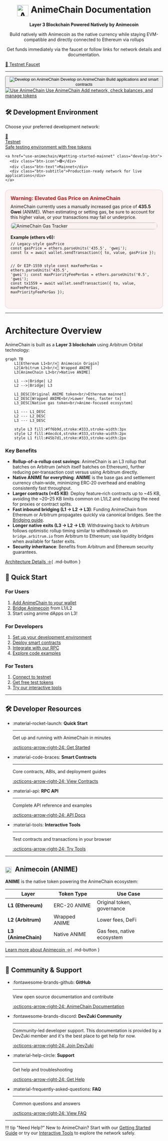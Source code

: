 <div align="center">
  <h1><img src="/assets/images/animechain.webp" alt="AnimeChain" style="height: 36px; vertical-align: middle; margin-right: 8px;" />AnimeChain Documentation</h1>
  <p><strong>Layer 3 Blockchain Powered Natively by Animecoin</strong></p>
  <p>Build natively with Animecoin as the native currency while staying EVM-compatible and directly connected to Ethereum via rollups</p>
  <p>Get funds immediately via the faucet or follow links for network details and documentation.</p>
</div>

<div class="faucet-button-container">
  <a href="/app/" class="faucet-btn">
    <span class="btn-icon">🚰</span>
    Testnet Faucet
  </a>
</div>

---

<div class="main-actions">
  <button class="main-action-btn" onclick="showDevelopSection()">
    <img src="/assets/images/dev.png" alt="Develop on AnimeChain" class="btn-image" />
    <span class="btn-text">Develop on AnimeChain</span>
    <span class="btn-subtitle">Build applications and smart contracts</span>
  </button>
  
  <a href="use-animechain" class="main-action-btn">
    <img src="/assets/images/user.png" alt="Use AnimeChain" class="btn-image" />
    <span class="btn-text">Use AnimeChain</span>
    <span class="btn-subtitle">Add network, check balances, and manage tokens</span>
  </a>
</div>

<div id="develop-section" class="develop-section hidden">
  <h2>🛠️ Development Environment</h2>
  <p>Choose your preferred development network:</p>
  
  <div class="develop-options">
    <a href="use-animechain/#testnet_1" class="develop-btn">
      <div class="btn-icon">🧪</div>
      <div class="btn-text">Testnet</div>
      <div class="btn-subtitle">Safe testing environment with free tokens</div>
    </a>
    
    <a href="use-animechain/#getting-started-mainnet" class="develop-btn">
      <div class="btn-icon">🟢</div>
      <div class="btn-text">Mainnet</div>
      <div class="btn-subtitle">Production-ready network for live applications</div>
    </a>
  </div>

  <div class="gas-warning" style="margin-top: 1.5rem; padding: 1rem; border: 1px solid rgba(239,68,68,.25); background: rgba(239,68,68,.06); border-radius: 12px;">
    <h3 style="margin: 0 0 .5rem; color:#b91c1c;">Warning: Elevated Gas Price on AnimeChain</h3>
    <p style="margin: 0 0 .5rem;">
      AnimeChain currently uses a manually increased gas price of <strong>435.5 Gwei</strong> (ANIME). When estimating or setting gas, be sure to account for this higher value, or your transactions may fail or underprice.
    </p>
    <div style="display:flex; align-items:flex-start; gap: 1rem; flex-wrap: wrap;">
      <img src="/assets/images/gastracker.webp" alt="AnimeChain Gas Tracker" style="max-width: 520px; width: 100%; border-radius: 10px; border: 1px solid rgba(0,0,0,0.08);" />
      <div style="min-width:280px; flex:1;">
        <div style="font-weight:700; margin-bottom:.35rem;">Example (ethers v6):</div>
        <pre style="margin:0; overflow:auto;"><code>// Legacy-style gasPrice
const gasPrice = ethers.parseUnits('435.5', 'gwei');
const tx = await wallet.sendTransaction({ to, value, gasPrice });

// Or EIP-1559 style
const maxFeePerGas = ethers.parseUnits('435.5', 'gwei');
const maxPriorityFeePerGas = ethers.parseUnits('0.5', 'gwei');
const tx1559 = await wallet.sendTransaction({ to, value, maxFeePerGas, maxPriorityFeePerGas });
</code></pre>
      </div>
    </div>
  </div>
</div>

<script>
function showDevelopSection() {
  const developSection = document.getElementById('develop-section');
  developSection.classList.remove('hidden');
  developSection.classList.add('visible');
  
  // Smooth scroll to the develop section
  setTimeout(() => {
    developSection.scrollIntoView({ behavior: 'smooth', block: 'start' });
  }, 100);
}
</script>

---

# Architecture Overview

AnimeChain is built as a **Layer 3 blockchain** using Arbitrum Orbital technology:

```mermaid
graph TB
    L1[Ethereum L1<br/>🏦 Animecoin Origin]
    L2[Arbitrum L2<br/>🌉 Wrapped ANIME]
    L3[AnimeChain L3<br/>Native ANIME]
    
    L1 -->|Bridge| L2
    L2 -->|Bridge| L3
    
    L1_DESC[Original ANIME token<br/>Ethereum mainnet]
    L2_DESC[Wrapped ANIME<br/>Lower fees, faster tx]
    L3_DESC[Native gas token<br/>Anime-focused ecosystem]
    
    L1 --- L1_DESC
    L2 --- L2_DESC
    L3 --- L3_DESC
    
    style L3 fill:#ff6b9d,stroke:#333,stroke-width:3px
    style L2 fill:#4ecdc4,stroke:#333,stroke-width:2px
    style L1 fill:#45b7d1,stroke:#333,stroke-width:2px
```

### Key Benefits

- **Rollup-of-a-rollup cost savings**: AnimeChain is an L3 rollup that batches on Arbitrum (which itself batches on Ethereum), further reducing per‑transaction cost versus using Arbitrum directly.
- **Native ANIME for everything**: **ANIME** is the base gas and settlement currency chain‑wide, minimizing ERC‑20 overhead and enabling consistently fast throughput.
- **Larger contracts (≈45 KB)**: Deploy feature‑rich contracts up to ~45 KB, avoiding the ~20–25 KB limits common on L1/L2 and reducing the need for proxies or contract splits.
- **Fast inbound bridging (L1 → L2 → L3)**: Funding AnimeChain from Ethereum or Arbitrum propagates quickly via canonical bridges. See the [Bridging guide](animecoin/bridging.md).
- **Longer native exits (L3 → L2 → L1)**: Withdrawing back to Arbitrum follows optimistic rollup timing similar to withdrawals on `bridge.arbitrum.io` from Arbitrum to Ethereum; use liquidity bridges when available for faster exits.
- **Security inheritance**: Benefits from Arbitrum and Ethereum security guarantees.

[Architecture Details →](architecture/index.md){ .md-button }


## 🚀 Quick Start

### For Users
1. [Add AnimeChain to your wallet](use-animechain.md#add-to-wallet-mainnet)
2. [Bridge Animecoin](animecoin/bridging.md) from L1/L2
3. Start using anime dApps on L3!

### For Developers
1. [Set up your development environment](developers/index.md)
2. [Deploy smart contracts](developers/contracts.md)
3. [Integrate with our RPC](developers/rpc-api.md)
4. [Explore code examples](developers/examples.md)

### For Testers
1. [Connect to testnet](use-animechain.md#getting-started-testnet)
2. [Get free test tokens](use-animechain.md#faucet)
3. [Try our interactive tools](/app/)

---

## 🛠️ Developer Resources

<div class="grid cards" markdown>

-   :material-rocket-launch: **Quick Start**

    ---

    Get up and running with AnimeChain in minutes

    [:octicons-arrow-right-24: Get Started](developers/index.md)

-   :material-code-braces: **Smart Contracts**

    ---

    Core contracts, ABIs, and deployment guides

    [:octicons-arrow-right-24: View Contracts](developers/contracts.md)

-   :material-api: **RPC API**

    ---

    Complete API reference and examples

    [:octicons-arrow-right-24: API Docs](developers/rpc-api.md)

-   :material-tools: **Interactive Tools**

    ---

    Test contracts and transactions in your browser

    [:octicons-arrow-right-24: Try Tools](/interactive-tools/)

</div>

---

## <img src="/assets/images/animecoin.webp" alt="Animecoin" style="height: 20px; vertical-align: middle; margin-right: 6px;" /> Animecoin (ANIME)

**ANIME** is the native token powering the AnimeChain ecosystem:

| Layer | Token Type | Use Case |
|-------|------------|----------|
| **L1 (Ethereum)** | ERC-20 ANIME | Original token, governance |
| **L2 (Arbitrum)** | Wrapped ANIME | Lower fees, DeFi |
| **L3 (AnimeChain)** | Native ANIME | Gas fees, native ecosystem |

[Learn more about Animecoin →](animecoin/index.md){ .md-button }

---

## 🤝 Community & Support

<div class="grid cards" markdown>

-   :fontawesome-brands-github: **GitHub**

    ---

    View open source documentation and contribute

    [:octicons-arrow-right-24: AnimeChain Documentation](https://github.com/AnimeChain/AnimeChainDev)

-   :fontawesome-brands-discord: **DevZuki Community**

    ---

    Community-led developer support. This documentation is provided by a DevZuki member and it's the best place to get help for now.

    [:octicons-arrow-right-24: Join DevZuki](https://t.co/4xlpVFIfDx)

-   :material-help-circle: **Support**

    ---

    Get help and troubleshooting

    [:octicons-arrow-right-24: Get Help](resources/troubleshooting.md)

-   :material-frequently-asked-questions: **FAQ**

    ---

    Common questions and answers

    [:octicons-arrow-right-24: View FAQ](resources/faq.md)

</div>

---

!!! tip "Need Help?"
    New to AnimeChain? Start with our [Getting Started Guide](use-animechain.md#getting-started-mainnet) or try our [Interactive Tools](/interactive-tools/) to explore the network safely.
